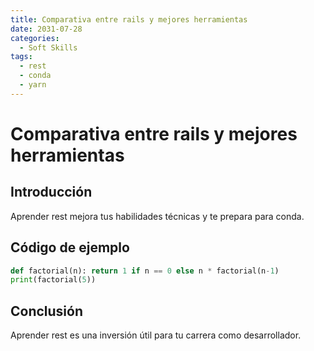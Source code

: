 ```yaml
---
title: Comparativa entre rails y mejores herramientas
date: 2031-07-28
categories:
  - Soft Skills
tags:
  - rest
  - conda
  - yarn
---
```


# Comparativa entre rails y mejores herramientas

## Introducción

Aprender rest mejora tus habilidades técnicas y te prepara para conda.

## Código de ejemplo

```python
def factorial(n): return 1 if n == 0 else n * factorial(n-1)
print(factorial(5))
```

## Conclusión

Aprender rest es una inversión útil para tu carrera como desarrollador.